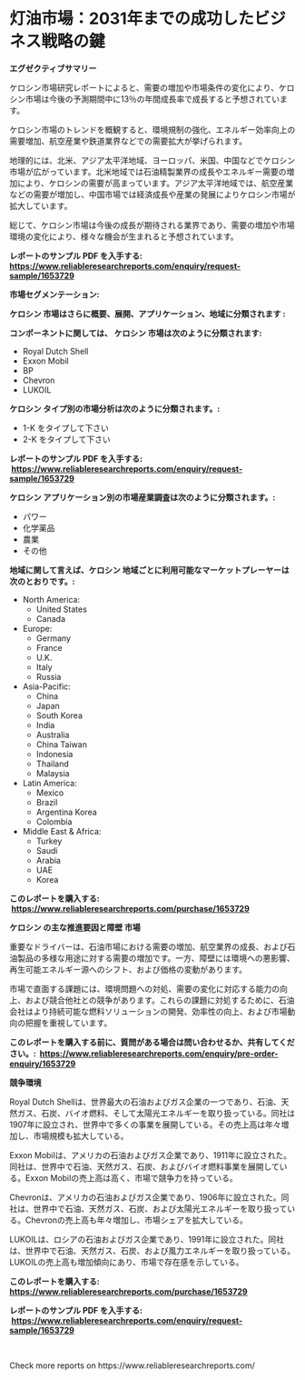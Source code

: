 <p><h1>灯油市場：2031年までの成功したビジネス戦略の鍵</h1></p><p><strong>エグゼクティブサマリー</strong></p>
<p><p>ケロシン市場研究レポートによると、需要の増加や市場条件の変化により、ケロシン市場は今後の予測期間中に13％の年間成長率で成長すると予想されています。</p><p>ケロシン市場のトレンドを概観すると、環境規制の強化、エネルギー効率向上の需要増加、航空産業や鉄道業界などでの需要拡大が挙げられます。</p><p>地理的には、北米、アジア太平洋地域、ヨーロッパ、米国、中国などでケロシン市場が広がっています。北米地域では石油精製業界の成長やエネルギー需要の増加により、ケロシンの需要が高まっています。アジア太平洋地域では、航空産業などの需要が増加し、中国市場では経済成長や産業の発展によりケロシン市場が拡大しています。</p><p>総じて、ケロシン市場は今後の成長が期待される業界であり、需要の増加や市場環境の変化により、様々な機会が生まれると予想されています。</p></p>
<p><strong>レポートのサンプル PDF を入手する: <a href="https://www.reliableresearchreports.com/enquiry/request-sample/1653729">https://www.reliableresearchreports.com/enquiry/request-sample/1653729</a></strong></p>
<p><strong>市場セグメンテーション:</strong></p>
<p><strong> ケロシン 市場はさらに概要、展開、アプリケーション、地域に分類されます :</strong></p>
<p><strong>コンポーネントに関しては、 ケロシン 市場は次のように分類されます: &nbsp;</strong></p>
<p><ul><li>Royal Dutch Shell</li><li>Exxon Mobil</li><li>BP</li><li>Chevron</li><li>LUKOIL</li></ul></p>
<p><strong> ケロシン タイプ別の市場分析は次のように分類されます。:</strong></p>
<p><ul><li>1-K をタイプして下さい</li><li>2-K をタイプして下さい</li></ul></p>
<p><strong>レポートのサンプル PDF を入手する: &nbsp;<a href="https://www.reliableresearchreports.com/enquiry/request-sample/1653729">https://www.reliableresearchreports.com/enquiry/request-sample/1653729</a></strong></p>
<p><strong> ケロシン アプリケーション別の市場産業調査は次のように分類されます。:</strong></p>
<p><ul><li>パワー</li><li>化学薬品</li><li>農業</li><li>その他</li></ul></p>
<p><strong>地域に関して言えば、ケロシン 地域ごとに利用可能なマーケットプレーヤーは次のとおりです。:</strong></p>
<p><ul>
    <li>
        North America:
        <ul>
            <li>United States</li>
            <li>Canada</li>
        </ul>
    </li>
    <li>
        Europe:
        <ul>
            <li>Germany</li>
            <li>France</li>
            <li>U.K.</li>
            <li>Italy</li>
            <li>Russia</li>
        </ul>
    </li>
    <li>
        Asia-Pacific:
        <ul>
            <li>China</li>
            <li>Japan</li>
            <li>South Korea</li>
            <li>India</li>
            <li>Australia</li>
            <li>China Taiwan</li>
            <li>Indonesia</li>
            <li>Thailand</li>
            <li>Malaysia</li>
        </ul>
    </li>
    <li>
        Latin America:
        <ul>
            <li>Mexico</li>
            <li>Brazil</li>
            <li>Argentina Korea</li>
            <li>Colombia</li>
        </ul>
    </li>
    <li>
        Middle East & Africa:
        <ul>
            <li>Turkey</li>
            <li>Saudi</li>
            <li>Arabia</li>
            <li>UAE</li>
            <li>Korea</li>
        </ul>
    </li>
    </ul></p>
<p><strong>このレポートを購入する: &nbsp;<a href="https://www.reliableresearchreports.com/purchase/1653729">https://www.reliableresearchreports.com/purchase/1653729</a></strong></p>
<p><strong>ケロシン の主な推進要因と障壁 市場</strong></p>
<p><p>重要なドライバーは、石油市場における需要の増加、航空業界の成長、および石油製品の多様な用途に対する需要の増加です。一方、障壁には環境への悪影響、再生可能エネルギー源へのシフト、および価格の変動があります。</p><p>市場で直面する課題には、環境問題への対処、需要の変化に対応する能力の向上、および競合他社との競争があります。これらの課題に対処するために、石油会社はより持続可能な燃料ソリューションの開発、効率性の向上、および市場動向の把握を重視しています。</p></p>
<p><strong>このレポートを購入する前に、質問がある場合は問い合わせるか、共有してください。:&nbsp; <a href="https://www.reliableresearchreports.com/enquiry/pre-order-enquiry/1653729">https://www.reliableresearchreports.com/enquiry/pre-order-enquiry/1653729</a></strong></p>
<p><strong>競争環境</strong></p>
<p><p>Royal Dutch Shellは、世界最大の石油およびガス企業の一つであり、石油、天然ガス、石炭、バイオ燃料、そして太陽光エネルギーを取り扱っている。同社は1907年に設立され、世界中で多くの事業を展開している。その売上高は年々増加し、市場規模も拡大している。</p><p>Exxon Mobilは、アメリカの石油およびガス企業であり、1911年に設立された。同社は、世界中で石油、天然ガス、石炭、およびバイオ燃料事業を展開している。Exxon Mobilの売上高は高く、市場で競争力を持っている。</p><p>Chevronは、アメリカの石油およびガス企業であり、1906年に設立された。同社は、世界中で石油、天然ガス、石炭、および太陽光エネルギーを取り扱っている。Chevronの売上高も年々増加し、市場シェアを拡大している。</p><p>LUKOILは、ロシアの石油およびガス企業であり、1991年に設立された。同社は、世界中で石油、天然ガス、石炭、および風力エネルギーを取り扱っている。LUKOILの売上高も増加傾向にあり、市場で存在感を示している。</p></p>
<p><strong>このレポートを購入する: &nbsp; <a href="https://www.reliableresearchreports.com/purchase/1653729">https://www.reliableresearchreports.com/purchase/1653729</a></strong></p>
<p><strong>レポートのサンプル PDF を入手する: &nbsp;<a href="https://www.reliableresearchreports.com/enquiry/request-sample/1653729">https://www.reliableresearchreports.com/enquiry/request-sample/1653729</a></strong><strong></strong></p>
<p>&nbsp;</p>
<p>Check more reports on https://www.reliableresearchreports.com/</p>
